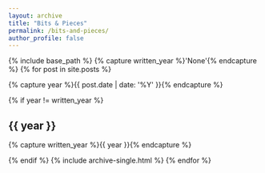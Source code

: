 ```yaml
---
layout: archive
title: "Bits & Pieces"
permalink: /bits-and-pieces/
author_profile: false
---
```


{% include base_path %}
{% capture written_year %}'None'{% endcapture %}
{% for post in site.posts %}

  {% capture year %}{{ post.date | date: '%Y' }}{% endcapture %}

  {% if year != written_year %}
    <h2 id="{{ year | slugify }}" class="archive__subtitle">{{ year }}</h2>
    {% capture written_year %}{{ year }}{% endcapture %}
    
  {% endif %}
  {% include archive-single.html %}
{% endfor %}
